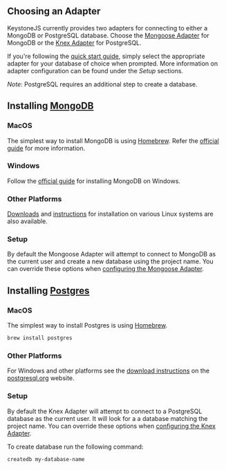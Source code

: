 <!--[meta]
section: quick-start
title: Database Setup and Adapters
[meta]-->

## Choosing an Adapter

KeystoneJS currently provides two adapters for connecting to either a MongoDB or PostgreSQL database. Choose the [Mongoose Adapter](/keystonejs/adapter-mongoose/) for MongoDB or the [Knex Adapter](/keystonejs/adapter-knex/) for PostgreSQL.

If you're following the [quick start guide](/quick-start/adapters), simply select the appropriate adapter for your database of choice when prompted. More information on adapter configuration can be found under the _Setup_ sections.

_Note_: PostgreSQL requires an additional step to create a database.

## Installing [MongoDB](https://www.mongodb.com/)

### MacOS

The simplest way to install MongoDB is using [Homebrew](https://brew.sh/). Refer the [official guide](https://docs.mongodb.com/manual/tutorial/install-mongodb-on-os-x/) for more information.

### Windows

Follow the [official guide](https://docs.mongodb.com/manual/tutorial/install-mongodb-on-windows/) for installing MongoDB on Windows.

### Other Platforms

[Downloads](https://www.mongodb.com/download-center/community) and [instructions](https://docs.mongodb.com/manual/administration/install-on-linux/) for installation on various Linux systems are also available.

### Setup

By default the Mongoose Adapter will attempt to connect to MongoDB as the current user and create a new database using the project name. You can override these options when [configuring the Mongoose Adapter](/keystonejs/adapter-mongoose/).

## Installing [Postgres](https://www.postgresql.org/)

### MacOS

The simplest way to install Postgres is using [Homebrew](https://brew.sh/).

```sh
brew install postgres
```

### Other Platforms

For Windows and other platforms see the [download instructions](https://www.postgresql.org/download/) on the [postgresql.org](https://postgresql.org) website.

### Setup

By default the Knex Adapter will attempt to connect to a PostgreSQL database as the current user. It will look for a a database matching the project name. You can override these options when [configuring the Knex Adapter](/keystonejs/adapter-knex/).

To create database run the following command:

```sh
createdb my-database-name
```
